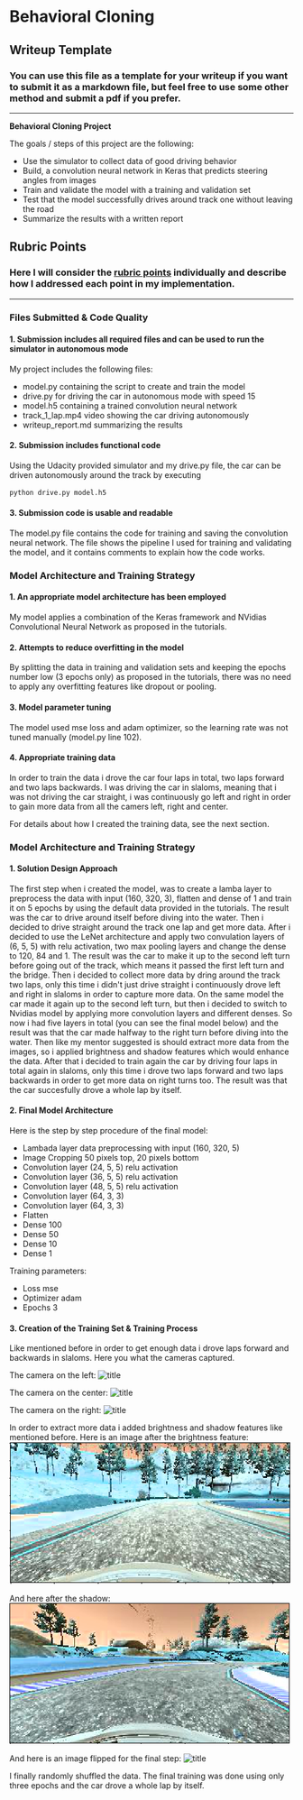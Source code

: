 # **Behavioral Cloning** 

## Writeup Template

### You can use this file as a template for your writeup if you want to submit it as a markdown file, but feel free to use some other method and submit a pdf if you prefer.

---

**Behavioral Cloning Project**

The goals / steps of this project are the following:
* Use the simulator to collect data of good driving behavior
* Build, a convolution neural network in Keras that predicts steering angles from images
* Train and validate the model with a training and validation set
* Test that the model successfully drives around track one without leaving the road
* Summarize the results with a written report


[//]: # (Image References)

[image1]: ./examples/placeholder.png "Model Visualization"
[image2]: ./examples/placeholder.png "Grayscaling"
[image3]: ./examples/placeholder_small.png "Recovery Image"
[image4]: ./examples/placeholder_small.png "Recovery Image"
[image5]: ./examples/placeholder_small.png "Recovery Image"
[image6]: ./examples/placeholder_small.png "Normal Image"
[image7]: ./examples/placeholder_small.png "Flipped Image"

## Rubric Points
### Here I will consider the [rubric points](https://review.udacity.com/#!/rubrics/432/view) individually and describe how I addressed each point in my implementation.  

---
### Files Submitted & Code Quality

#### 1. Submission includes all required files and can be used to run the simulator in autonomous mode

My project includes the following files:
* model.py containing the script to create and train the model
* drive.py for driving the car in autonomous mode with speed 15
* model.h5 containing a trained convolution neural network 
* track_1_lap.mp4 video showing the car driving autonomously
* writeup_report.md summarizing the results

#### 2. Submission includes functional code
Using the Udacity provided simulator and my drive.py file, the car can be driven autonomously around the track by executing 
```sh
python drive.py model.h5
```

#### 3. Submission code is usable and readable

The model.py file contains the code for training and saving the convolution neural network. The file shows the pipeline I used for training and validating the model, and it contains comments to explain how the code works.

### Model Architecture and Training Strategy

#### 1. An appropriate model architecture has been employed

My model applies a combination of the Keras framework and NVidias Convolutional Neural Network as proposed in the tutorials. 

#### 2. Attempts to reduce overfitting in the model

By splitting the data in training and validation sets and keeping the epochs number low (3 epochs only) as proposed in the tutorials, there was no need to apply any overfitting features like dropout or pooling.

#### 3. Model parameter tuning

The model used mse loss and adam optimizer, so the learning rate was not tuned manually (model.py line 102).

#### 4. Appropriate training data

In order to train the data i drove the car four laps in total, two laps forward and two laps backwards. I was driving the car in slaloms, meaning that i was not driving the car straight, i was continuously go left and right in order to gain more data from all the camers left, right and center.

For details about how I created the training data, see the next section. 

### Model Architecture and Training Strategy

#### 1. Solution Design Approach

The first step when i created the model, was to create a lamba layer to preprocess the data with input (160, 320, 3), flatten and dense of 1 and train it on 5 epochs by using the default data provided in the tutorials. The result was the car to drive around itself before diving into the water.
Then i decided to drive straight around the track one lap and get more data. After i decided to use the LeNet architecture and apply 
two convulation layers of (6, 5, 5) with relu activation, two max pooling layers and change the dense to 120, 84 and 1. The result was
the car to make it up to the second left turn before going out of the track, which means it passed the first left turn and the bridge.
Then i decided to collect more data by dring around the track two laps, only this time i didn't just drive straight i continuously drove left and right in slaloms in order to capture more data. On the same model the car made it again up to the second left turn, but then i decided to switch to Nvidias model by applying more convolution layers and different denses. So now i had five layers in total (you can see the final model below) and the result was that the car made halfway to the right turn before diving into the water.
Then like my mentor suggested is should extract more data from the images, so i applied brightness and shadow features which would enhance the data. After that i decided to train again the car by driving four laps in total again in slaloms, only this time i drove two laps forward and two laps backwards in order to get more data on right turns too.
The result was that the car succesfully drove a whole lap by itself.

#### 2. Final Model Architecture

Here is the step by step procedure of the final model:
  - Lambada layer data preprocessing with input (160, 320, 5)
  - Image Cropping 50 pixels top, 20 pixels bottom
  - Convolution layer (24, 5, 5) relu activation
  - Convolution layer (36, 5, 5) relu activation
  - Convolution layer (48, 5, 5) relu activation
  - Convolution layer (64, 3, 3) 
  - Convolution layer (64, 3, 3) 
  - Flatten
  - Dense 100
  - Dense 50
  - Dense 10
  - Dense 1
  
Training parameters:
  - Loss mse
  - Optimizer adam
  - Epochs 3

#### 3. Creation of the Training Set & Training Process

Like mentioned before in order to get enough data i drove laps forward and backwards in slaloms. Here you what the cameras captured.

The camera on the left:
![title](./images/left.PNG)

The camera on the center:
![title](./images/center.PNG)

The camera on the right:
![title](./images/right.PNG)

In order to extract more data i added brightness and shadow features like mentioned before. Here is an image after the brightness feature:
![title](./images/bright.PNG)

And here after the shadow:
![title](./images/shadow.PNG)

And here is an image flipped for the final step:
![title](./images/center_flip.PNG)

I finally randomly shuffled the data. The final training was done using only three epochs and the car drove a whole lap by itself.

